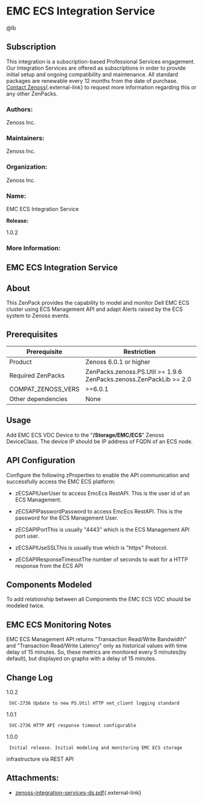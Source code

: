 # EMC ECS Integration Service

@lb[](img/zenpack-zenpack-general.png)

## Subscription

This integration is a subscription-based Professional Services
engagement. Our Integration Services are offered as subscriptions in
order to provide initial setup and ongoing compatibility and
maintenance. All standard packages are renewable every 12 months from
the date of purchase. [Contact Zenoss](https://tryit.zenoss.com/zenpack-contact){.external-link} to
request more information regarding this or any other ZenPacks.

### Authors:

Zenoss Inc.

### Maintainers:

Zenoss Inc.

### Organization:

Zenoss Inc.

### Name:

EMC ECS Integration Service

**Release:**

1.0.2

### More Information:

## EMC ECS Integration Service

## About

This ZenPack provides the capability to model and monitor Dell EMC ECS
cluster using ECS Management API and adapt Alerts raised by the ECS
system to Zenoss events.

## Prerequisites

| Prerequisite       | Restriction                                                              |
|--------------------|--------------------------------------------------------------------------|
| Product            | Zenoss 6.0.1 or higher                                                   |
| Required ZenPacks  | ZenPacks.zenoss.PS.Util &gt;= 1.9.6 ZenPacks.zenoss.ZenPackLib &gt;= 2.0 |
| COMPAT_ZENOSS_VERS | &gt;=6.0.1                                                               |
| Other dependencies | None                                                                     |

## Usage

Add EMC ECS VDC Device to the "**/Storage/EMC/ECS**" Zenoss DeviceClass.
The device IP should be IP address of FQDN of an ECS node.

## API Configuration

Configure the following zProperties to enable the API communication and
successfully access the EMC ECS platform:

-   zECSAPIUserUser to access EmcEcs RestAPI. This is the user id of an
    ECS Management.

-   zECSAPIPasswordPassword to access EmcEcs RestAPI. This is the
    password for the ECS Management User.

-   zECSAPIPortThis is usually "4443" which is the ECS Management API
    port user.

-   zECSAPIUseSSLThis is usually true which is "https" Protocol.

-   zECSAPIResponseTimeoutThe number of seconds to wait for a HTTP
    response from the ECS API

## Components Modeled

To add relationship between all Components the EMC ECS VDC should be
modeled twice.

## EMC ECS Monitoring Notes

EMC ECS Management API returns "Transaction Read/Write Bandwidth" and
"Transaction Read/Write Latency" only as historical values with time
delay of 15 minutes. So, these metrics are monitored every 5 minutes(by
default), but displayed on graphs with a delay of 15 minutes.

## Change Log

1.0.2

     SVC-2736 Update to new PS.Util HTTP net_client logging standard

1.0.1

     SVC-2736 HTTP API response timeout configurable

1.0.0

     Initial release. Initial modeling and monitoring EMC ECS storage
infrastructure via REST API

## Attachments:

-   [zenoss-integration-services-ds.pdf](https://storage.googleapis.com/zenoss-doc-artifacts/PS/zenoss-integration-services-ds.pdf){.external-link}

